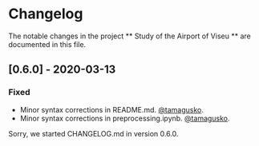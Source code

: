 # Changelog
The notable changes in the project ** Study of the Airport of Viseu ** are documented in this file.

## [0.6.0] - 2020-03-13
### Fixed
- Minor syntax corrections in README.md. [@tamagusko](https://github.com/tamagusko).
- Minor syntax corrections in preprocessing.ipynb. [@tamagusko](https://github.com/tamagusko). 

Sorry, we started CHANGELOG.md in version 0.6.0.